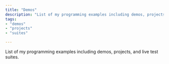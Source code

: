 ```yaml
---
title: "Demos"
description: "List of my programming examples including demos, projects, and live test suites."
tags:
- "demos"
- "projects"
- "suites"

---
```


List of my programming examples including demos, projects, and live test suites.
